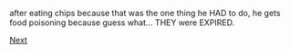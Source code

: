 after eating chips because that was the one thing he HAD to do, he gets food poisoning because guess what... THEY were EXPIRED.


[Next](dies.md)
